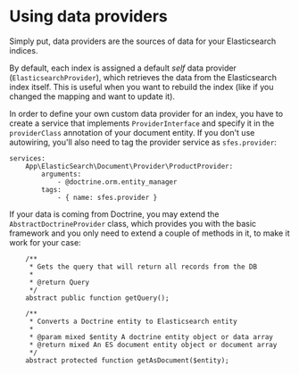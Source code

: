 # Using data providers

Simply put, data providers are the sources of data for your Elasticsearch indices.

By default, each index is assigned a default *self* data provider (`ElasticsearchProvider`), which retrieves the data from the Elasticsearch index itself. This is useful when you want to rebuild the index (like if you changed the mapping and want to update it).

In order to define your own custom data provider for an index, you have to create a service that implements `ProviderInterface` and specify it in the `providerClass` annotation of your document entity.
If you don't use autowiring, you'll also need to tag the provider service as `sfes.provider`:
```
services:
    App\ElasticSearch\Document\Provider\ProductProvider:
        arguments:
            - @doctrine.orm.entity_manager
        tags:
            - { name: sfes.provider }
```

If your data is coming from Doctrine, you may extend the `AbstractDoctrineProvider` class, which provides you with the basic framework and you only need to extend a couple of methods in it, to make it work for your case:

```
    /**
     * Gets the query that will return all records from the DB
     *
     * @return Query
     */
    abstract public function getQuery();

    /**
     * Converts a Doctrine entity to Elasticsearch entity
     *
     * @param mixed $entity A doctrine entity object or data array
     * @return mixed An ES document entity object or document array
     */
    abstract protected function getAsDocument($entity);
```
